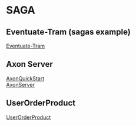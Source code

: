 # SAGA


## Eventuate-Tram (sagas example)
[Eventuate-Tram](https://github.com/eventuate-tram/eventuate-tram-sagas-examples-customers-and-orders)


## Axon Server
[AxonQuickStart](https://axoniq.io/download)<br>
[AxonServer](https://axoniq.io/product-overview/axon-server)

## UserOrderProduct
[UserOrderProduct](UserOrderProduct)

##

